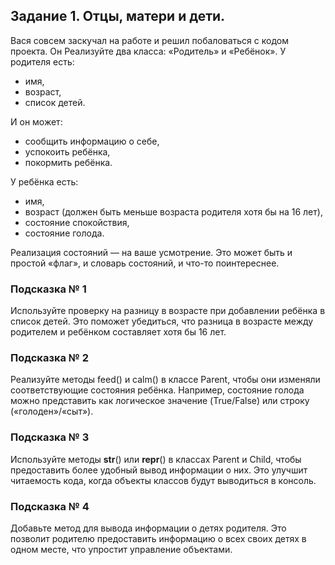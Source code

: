 ## Задание 1. Отцы, матери и дети.

Вася совсем заскучал на работе и решил побаловаться с кодом проекта. Он
Реализуйте два класса: «Родитель» и «Ребёнок». У родителя есть:

- имя,
- возраст,
- список детей.

И он может:

- сообщить информацию о себе,
- успокоить ребёнка,
- покормить ребёнка.

У ребёнка есть:

- имя,
- возраст (должен быть меньше возраста родителя хотя бы на 16 лет),
- состояние спокойствия,
- состояние голода.

Реализация состояний — на ваше усмотрение. Это может быть и простой «флаг»,
и словарь состояний, и что-то поинтереснее.

### Подсказка № 1
Используйте проверку на разницу в возрасте при добавлении ребёнка в список детей.
Это поможет убедиться, что разница в возрасте между родителем и ребёнком
составляет хотя бы 16 лет.

### Подсказка № 2
Реализуйте методы feed() и calm() в классе Parent, чтобы они изменяли
соответствующие состояния ребёнка. Например, состояние голода можно представить
как логическое значение (True/False) или строку («голоден»/«сыт»).

### Подсказка № 3
Используйте методы __str__() или __repr__() в классах Parent и Child, чтобы
предоставить более удобный вывод информации о них. Это улучшит читаемость кода,
когда объекты классов будут выводиться в консоль.

### Подсказка № 4
Добавьте метод для вывода информации о детях родителя. Это позволит родителю
предоставить информацию о всех своих детях в одном месте, что упростит управление
объектами.
